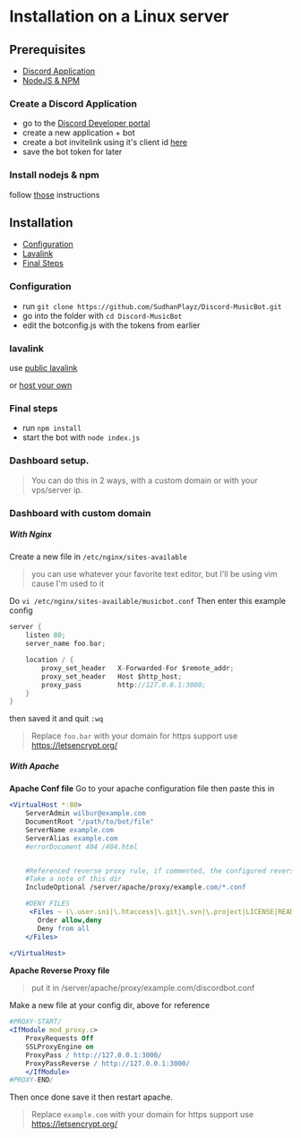 # Installation on a Linux server

## Prerequisites

- [Discord Application](#create-a-discord-application)
- [NodeJS & NPM](#install-nodejs-npm)

### Create a Discord Application

- go to the [Discord Developer portal](https://discord.com/developers/applications)
- create a new application + bot
- create a bot invitelink using it's client id [here](https://discordapi.com/permissions.html)
- save the bot token for later

### Install nodejs & npm

follow [those](https://github.com/nodesource/distributions) instructions

## Installation

- [Configuration](#configuration)
- [Lavalink](#lavalink)
- [Final Steps](#final-steps)

### Configuration

- run `git clone https://github.com/SudhanPlayz/Discord-MusicBot.git`
- go into the folder with `cd Discord-MusicBot`
- edit the botconfig.js with the tokens from earlier

### lavalink

use [public lavalink](https://lavalink-list.darrennathanael.com)

or [host your own](https://code.darrennathanael.com/how-to-lavalink)

### Final steps

- run `npm install`
- start the bot with `node index.js`

### Dashboard setup.

> You can do this in 2 ways, with a custom domain or with your vps/server ip.

### Dashboard with custom domain

##### With Nginx

Create a new file in `/etc/nginx/sites-available`

> you can use whatever your favorite text editor, but I'll be using vim cause I'm used to it

Do `vi /etc/nginx/sites-available/musicbot.conf`
Then enter this example config

```c
server {
    listen 80;
    server_name foo.bar;

    location / {
        proxy_set_header   X-Forwarded-For $remote_addr;
        proxy_set_header   Host $http_host;
        proxy_pass         http://127.0.0.1:3000;
    }
}
```

then saved it and quit `:wq`

> Replace `foo.bar` with your domain
> for https support use https://letsencrypt.org/

##### With Apache


**Apache Conf file**
Go to your apache configuration file then paste this in
```apache
<VirtualHost *:80>
    ServerAdmin wilbur@example.com
    DocumentRoot "/path/to/bot/file"
    ServerName example.com
    ServerAlias example.com
    #errorDocument 404 /404.html


	#Referenced reverse proxy rule, if commented, the configured reverse proxy will be invalid
    #Take a note of this dir
	IncludeOptional /server/apache/proxy/example.com/*.conf

    #DENY FILES
     <Files ~ (\.user.ini|\.htaccess|\.git|\.svn|\.project|LICENSE|README.md)$>
       Order allow,deny
       Deny from all
    </Files>
    
</VirtualHost>
```


**Apache Reverse Proxy file**
> put it in /server/apache/proxy/example.com/discordbot.conf 

Make a new file at your config dir, above for reference
```apache
#PROXY-START/
<IfModule mod_proxy.c>
    ProxyRequests Off
    SSLProxyEngine on
    ProxyPass / http://127.0.0.1:3000/
    ProxyPassReverse / http://127.0.0.1:3000/
    </IfModule>
#PROXY-END/
```

Then once done save it then restart apache.


> Replace `example.com` with your domain
> for https support use https://letsencrypt.org/


<!-- #### Dashboard with IP

- open port 80, Then edit the `botconfig.js` and change the `Port` on line `5`, change it to 80, `Website` line `18` to `https://192.yourserverip.0.0`

![BangExample](https://i.imgur.com/4t4Zm2a.png)

- Go to the Discord Developer Portal under the OAuth2 tab. Then put your server ip in this format `http://69.69.69.69/api/callback`

![Example](https://i.imgur.com/JmxmdM0.png) -->